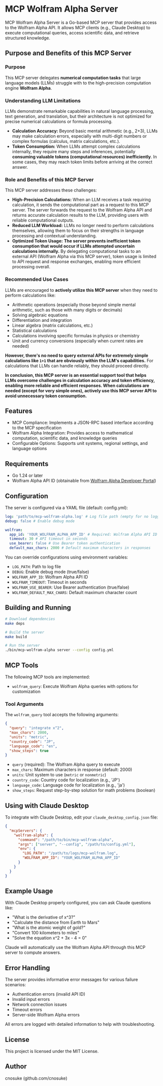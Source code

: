# MCP Wolfram Alpha Server

MCP Wolfram Alpha Server is a Go-based MCP server that provides access to the Wolfram Alpha API. It allows MCP clients (e.g., Claude Desktop) to execute computational queries, access scientific data, and retrieve structured knowledge.

## Purpose and Benefits of this MCP Server

### Purpose

This MCP server delegates **numerical computation tasks** that large language models (LLMs) struggle with to the high-precision computation engine **Wolfram Alpha**.

### Understanding LLM Limitations

LLMs demonstrate remarkable capabilities in natural language processing, text generation, and translation, but their architecture is not optimized for precise numerical calculations or formula processing.

- **Calculation Accuracy:** Beyond basic mental arithmetic (e.g., 2+3), LLMs may make calculation errors, especially with multi-digit numbers or complex formulas (calculus, matrix calculations, etc.).
- **Token Consumption:** When LLMs attempt complex calculations internally, they require many steps and inferences, potentially **consuming valuable tokens (computational resources) inefficiently**. In some cases, they may reach token limits before arriving at the correct answer.

### Role and Benefits of this MCP Server

This MCP server addresses these challenges:

- **High-Precision Calculations:** When an LLM receives a task requiring calculation, it sends the computational part as a request to this MCP server. The server forwards the request to the Wolfram Alpha API and returns accurate calculation results to the LLM, providing users with reliable computational outputs.
- **Reduced LLM Workload:** LLMs no longer need to perform calculations themselves, allowing them to focus on their strengths in language processing and contextual understanding.
- **Optimized Token Usage:** **The server prevents inefficient token consumption that would occur if LLMs attempted uncertain calculations internally.** By delegating computational tasks to an external API (Wolfram Alpha via this MCP server), token usage is limited to API request and response exchanges, enabling more efficient processing overall.

### Recommended Use Cases

LLMs are encouraged to **actively utilize this MCP server** when they need to perform calculations like:

- Arithmetic operations (especially those beyond simple mental arithmetic, such as those with many digits or decimals)
- Solving algebraic equations
- Differentiation and integration
- Linear algebra (matrix calculations, etc.)
- Statistical calculations
- Calculations involving specific formulas in physics or chemistry
- Unit and currency conversions (especially when current rates are needed)

**However, there's no need to query external APIs for extremely simple calculations like `1+1` that are obviously within the LLM's capabilities.** For calculations that LLMs can handle reliably, they should proceed directly.

**In conclusion, this MCP server is an essential support tool that helps LLMs overcome challenges in calculation accuracy and token efficiency, enabling more reliable and efficient responses. When calculations are needed (except for very simple ones), actively use this MCP server API to avoid unnecessary token consumption.**

## Features

- MCP Compliance: Implements a JSON-RPC based interface according to the MCP specification
- Wolfram Alpha Integration: Provides access to mathematical computation, scientific data, and knowledge queries
- Configurable Options: Supports unit systems, regional settings, and language options

## Requirements

- Go 1.24 or later
- Wolfram Alpha API ID (obtainable from [Wolfram Alpha Developer Portal](https://developer.wolframalpha.com/))

## Configuration

The server is configured via a YAML file (default: config.yml):

```yaml
log: 'path/to/mcp-wolfram-alpha.log' # Log file path (empty for no logging)
debug: false # Enable debug mode

wolfram:
  app_id: 'YOUR_WOLFRAM_ALPHA_APP_ID' # Required: Wolfram Alpha API ID
  timeout: 30 # API timeout in seconds
  use_bearer: false # Use Bearer token authentication
  default_max_chars: 2000 # Default maximum characters in responses
```

You can override configurations using environment variables:

- `LOG_PATH`: Path to log file
- `DEBUG`: Enable debug mode (true/false)
- `WOLFRAM_APP_ID`: Wolfram Alpha API ID
- `WOLFRAM_TIMEOUT`: Timeout in seconds
- `WOLFRAM_USE_BEARER`: Use Bearer authentication (true/false)
- `WOLFRAM_DEFAULT_MAX_CHARS`: Default maximum character count

## Building and Running

```bash
# Download dependencies
make deps

# Build the server
make build

# Run the server
./bin/mcp-wolfram-alpha server --config config.yml
```

## MCP Tools

The following MCP tools are implemented:

- `wolfram_query`: Execute Wolfram Alpha queries with options for customization

### Tool Arguments

The `wolfram_query` tool accepts the following arguments:

```json
{
  "query": "integrate x^2",
  "max_chars": 2000,
  "units": "metric",
  "country_code": "JP",
  "language_code": "en",
  "show_steps": true
}
```

- `query` (required): The Wolfram Alpha query to execute
- `max_chars`: Maximum characters in response (default: 2000)
- `units`: Unit system to use (`metric` or `nonmetric`)
- `country_code`: Country code for localization (e.g., 'JP')
- `language_code`: Language code for localization (e.g., 'ja')
- `show_steps`: Request step-by-step solution for math problems (boolean)

## Using with Claude Desktop

To integrate with Claude Desktop, edit your `claude_desktop_config.json` file:

```json
{
  "mcpServers": {
    "wolfram-alpha": {
      "command": "/path/to/bin/mcp-wolfram-alpha",
      "args": ["server", "--config", "/path/to/config.yml"],
      "env": {
        "LOG_PATH": "/path/to/logs/mcp-wolfram.log",
        "WOLFRAM_APP_ID": "YOUR_WOLFRAM_ALPHA_APP_ID"
      }
    }
  }
}
```

## Example Usage

With Claude Desktop properly configured, you can ask Claude questions like:

- "What is the derivative of x^3?"
- "Calculate the distance from Earth to Mars"
- "What is the atomic weight of gold?"
- "Convert 100 kilometers to miles"
- "Solve the equation x^2 + 3x - 4 = 0"

Claude will automatically use the Wolfram Alpha API through this MCP server to compute answers.

## Error Handling

The server provides informative error messages for various failure scenarios:

- Authentication errors (invalid API ID)
- Invalid input errors
- Network connection issues
- Timeout errors
- Server-side Wolfram Alpha errors

All errors are logged with detailed information to help with troubleshooting.

## License

This project is licensed under the MIT License.

## Author

cnosuke (github.com/cnosuke)
